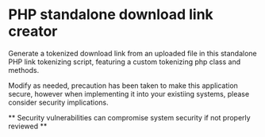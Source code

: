 # PHP standalone download link creator

Generate a tokenized download link from an uploaded file in this standalone PHP link tokenizing script, featuring a custom tokenizing php class and methods.

Modify as needed, precaution has been taken to make this application secure, however when implementing it into your existiing systems, please consider security implications.

** Security vulnerabilities can compromise system security if not properly reviewed **
